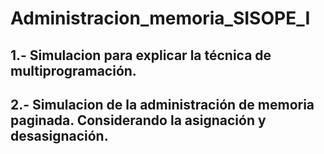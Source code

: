 # Administracion_memoria_SISOPE_I
## 1.- Simulacion para explicar la técnica de multiprogramación.
## 2.- Simulacion de la administración de memoria paginada. Considerando la asignación y desasignación. 
